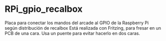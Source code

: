 # RPi_gpio_recalbox
Placa para conectar los mandos del arcade al GPIO de la Raspberry Pi según distribución de recalbox
Está realizada con Fritzing, para fresar en un PCB de una cara. Usa un puente para evitar hacerlo en dos caras.
